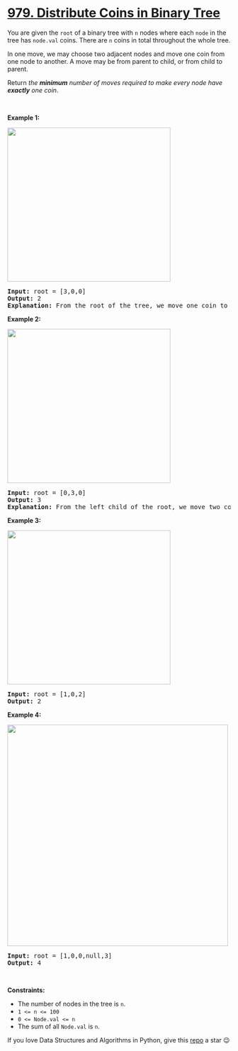 # [979. Distribute Coins in Binary Tree][title]

<p>You are given the <code>root</code> of a binary tree with <code>n</code> nodes where each <code>node</code> in the tree has <code>node.val</code> coins. There are <code>n</code> coins in total throughout the whole tree.</p>
<p>In one move, we may choose two adjacent nodes and move one coin from one node to another. A move may be from parent to child, or from child to parent.</p>
<p>Return <em>the <strong>minimum</strong> number of moves required to make every node have <strong>exactly</strong> one coin</em>.</p>
<p> </p>
<p><strong>Example 1:</strong></p>
<img alt="" src="https://assets.leetcode.com/uploads/2019/01/18/tree1.png" style="width: 368px; height: 348px;"/>
<pre><strong>Input:</strong> root = [3,0,0]
<strong>Output:</strong> 2
<strong>Explanation: </strong>From the root of the tree, we move one coin to its left child, and one coin to its right child.
</pre>
<p><strong>Example 2:</strong></p>
<img alt="" src="https://assets.leetcode.com/uploads/2019/01/18/tree2.png" style="width: 368px; height: 348px;"/>
<pre><strong>Input:</strong> root = [0,3,0]
<strong>Output:</strong> 3
<strong>Explanation: </strong>From the left child of the root, we move two coins to the root [taking two moves]. Then, we move one coin from the root of the tree to the right child.
</pre>
<p><strong>Example 3:</strong></p>
<img alt="" src="https://assets.leetcode.com/uploads/2019/01/18/tree3.png" style="width: 368px; height: 348px;"/>
<pre><strong>Input:</strong> root = [1,0,2]
<strong>Output:</strong> 2
</pre>
<p><strong>Example 4:</strong></p>
<img alt="" src="https://assets.leetcode.com/uploads/2019/01/18/tree4.png" style="width: 498px; height: 500px;"/>
<pre><strong>Input:</strong> root = [1,0,0,null,3]
<strong>Output:</strong> 4
</pre>
<p> </p>
<p><strong>Constraints:</strong></p>
<ul>
<li>The number of nodes in the tree is <code>n</code>.</li>
<li><code>1 &lt;= n &lt;= 100</code></li>
<li><code>0 &lt;= Node.val &lt;= n</code></li>
<li>The sum of all <code>Node.val</code> is <code>n</code>.</li>
</ul>


If you love Data Structures and Algorithms in Python, give this [repo][me] a star :wink:

[title]: https://leetcode.com/problems/distribute-coins-in-binary-tree
[me]: https://github.com/bumblebee211196/awesome-python-leetcode